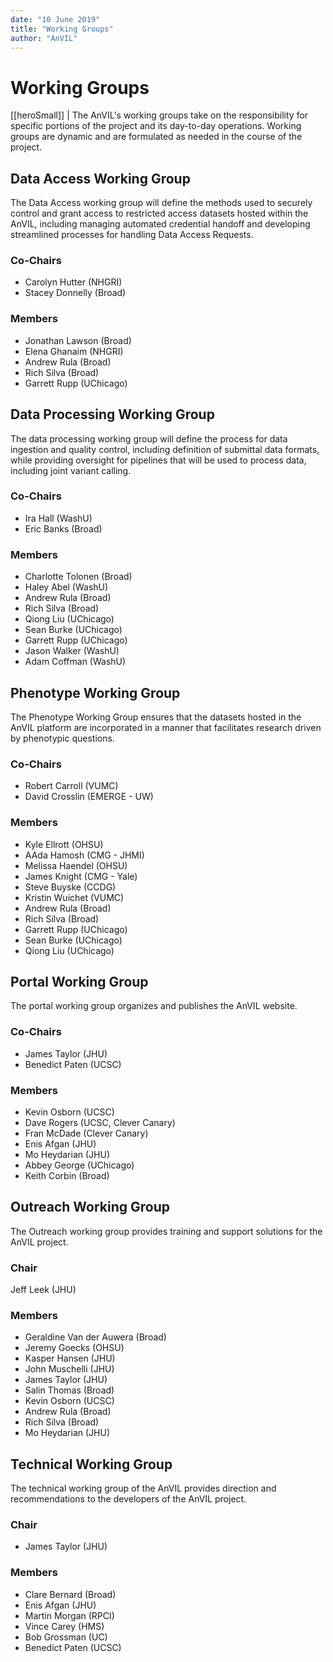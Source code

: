 ```yaml
---
date: "10 June 2019"
title: "Working Groups"
author: "AnVIL"
---
```


# Working Groups

[[heroSmall]]
| The AnVIL's working groups take on the responsibility for specific portions of the project and its day-to-day operations. Working groups are dynamic and are formulated as needed in the course of the project.

## Data Access Working Group
The Data Access working group will define the methods used to securely control and grant access to restricted access datasets hosted within the AnVIL, including managing automated credential handoff and developing streamlined processes for handling Data Access Requests.

### Co-Chairs
- Carolyn Hutter (NHGRI)
- Stacey Donnelly (Broad)

### Members
- Jonathan Lawson (Broad)
- Elena Ghanaim (NHGRI)
- Andrew Rula (Broad)
- Rich Silva (Broad)
- Garrett Rupp (UChicago)

## Data Processing Working Group
The data processing working group will define the process for data ingestion and quality control, including definition of submittal data formats, while providing oversight for pipelines that will be used to process data, including joint variant calling.

### Co-Chairs
- Ira Hall (WashU)
- Eric Banks (Broad)

### Members
- Charlotte Tolonen (Broad)
- Haley Abel (WashU)
- Andrew Rula (Broad)
- Rich Silva (Broad)
- Qiong Liu (UChicago)
- Sean Burke (UChicago)
- Garrett Rupp (UChicago)
- Jason Walker (WashU)
- Adam Coffman (WashU)

## Phenotype Working Group
The Phenotype Working Group ensures that the datasets hosted in the AnVIL platform are incorporated in a manner that facilitates research driven by phenotypic questions.

### Co-Chairs
- Robert Carroll (VUMC)
- David Crosslin (EMERGE - UW)

### Members
- Kyle Ellrott (OHSU)
- AAda Hamosh (CMG - JHMI)
- Melissa Haendel (OHSU)
- James Knight (CMG - Yale)
- Steve Buyske (CCDG)
- Kristin Wuichet (VUMC)
- Andrew Rula (Broad)
- Rich Silva (Broad)
- Garrett Rupp (UChicago)
- Sean Burke (UChicago)
- Qiong Liu (UChicago)

## Portal Working Group
The portal working group organizes and publishes the AnVIL website.

### Co-Chairs
- James Taylor (JHU)
- Benedict Paten (UCSC)

### Members
- Kevin Osborn (UCSC)
- Dave Rogers (UCSC, Clever Canary)
- Fran McDade (Clever Canary)
- Enis Afgan (JHU)
- Mo Heydarian (JHU)
- Abbey George (UChicago)
- Keith Corbin (Broad)

## Outreach Working Group
The Outreach working group provides training and support solutions for the AnVIL project.

### Chair
Jeff Leek (JHU)

### Members
- Geraldine Van der Auwera (Broad)
- Jeremy Goecks (OHSU)
- Kasper Hansen (JHU)
- John Muschelli (JHU)
- James Taylor (JHU)
- Salin Thomas (Broad)
- Kevin Osborn (UCSC)
- Andrew Rula (Broad)
- Rich Silva (Broad)
- Mo Heydarian (JHU)

## Technical Working Group
The technical working group of the AnVIL provides direction and recommendations to the developers of the AnVIL project.

### Chair
- James Taylor (JHU)

### Members
- Clare Bernard (Broad)
- Enis Afgan (JHU)
- Martin Morgan (RPCI)
- Vince Carey (HMS)
- Bob Grossman (UC)
- Benedict Paten (UCSC)
